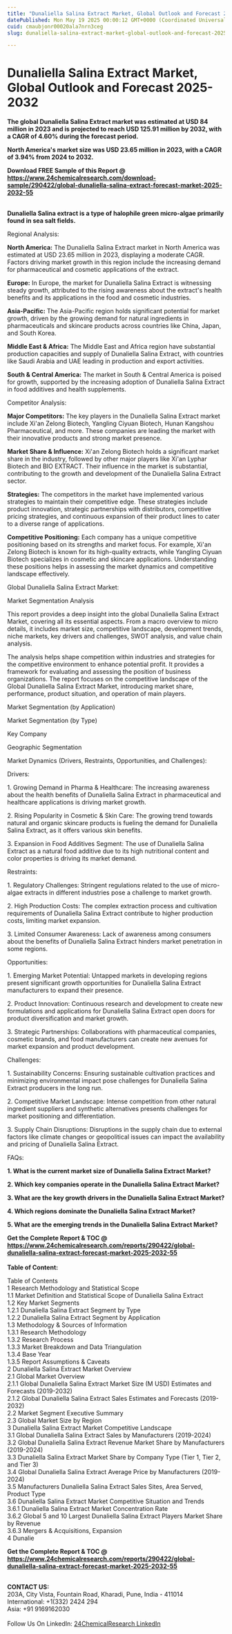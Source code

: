 ```yaml
---
title: "Dunaliella Salina Extract Market, Global Outlook and Forecast 2025-2032"
datePublished: Mon May 19 2025 00:00:12 GMT+0000 (Coordinated Universal Time)
cuid: cmaubjonr00020ala7nrn3ceg
slug: dunaliella-salina-extract-market-global-outlook-and-forecast-2025-2032

---
```


# Dunaliella Salina Extract Market, Global Outlook and Forecast 2025-2032

<p><strong>The global Dunaliella Salina Extract market was estimated at USD 84 million in 2023 and is projected to reach USD 125.91 million by 2032, with a CAGR of 4.60% during the forecast period. </strong></p><p>
</p><p><strong>North America's market size was USD 23.65 million in 2023, with a CAGR of 3.94% from 2024 to 2032.</strong></p><div><b>Download FREE Sample of this Report @ 
            <a href="https://www.24chemicalresearch.com/download-sample/290422/global-dunaliella-salina-extract-forecast-market-2025-2032-55">
            https://www.24chemicalresearch.com/download-sample/290422/global-dunaliella-salina-extract-forecast-market-2025-2032-55</a></b></div><br><p>
</p><p><strong>Dunaliella Salina extract is a type of halophile green micro-algae primarily found in sea salt fields.</strong></p><p>
Regional Analysis:</p><p>
</p><p><strong>North America:</strong> The Dunaliella Salina Extract market in North America was estimated at USD 23.65 million in 2023, displaying a moderate CAGR. Factors driving market growth in this region include the increasing demand for pharmaceutical and cosmetic applications of the extract.</p><p>
</p><p><strong>Europe:</strong> In Europe, the market for Dunaliella Salina Extract is witnessing steady growth, attributed to the rising awareness about the extract's health benefits and its applications in the food and cosmetic industries.</p><p>
</p><p><strong>Asia-Pacific:</strong> The Asia-Pacific region holds significant potential for market growth, driven by the growing demand for natural ingredients in pharmaceuticals and skincare products across countries like China, Japan, and South Korea.</p><p>
</p><p><strong>Middle East &amp; Africa:</strong> The Middle East and Africa region have substantial production capacities and supply of Dunaliella Salina Extract, with countries like Saudi Arabia and UAE leading in production and export activities.</p><p>
</p><p><strong>South &amp; Central America:</strong> The market in South &amp; Central America is poised for growth, supported by the increasing adoption of Dunaliella Salina Extract in food additives and health supplements.</p><p>
Competitor Analysis:</p><p>
</p><p><strong>Major Competitors:</strong> The key players in the Dunaliella Salina Extract market include Xi'an Zelong Biotech, Yangling Ciyuan Biotech, Hunan Kangshou Pharmaceutical, and more. These companies are leading the market with their innovative products and strong market presence.</p><p>
</p><p><strong>Market Share &amp; Influence:</strong> Xi'an Zelong Biotech holds a significant market share in the industry, followed by other major players like Xi'an Lyphar Biotech and BIO EXTRACT. Their influence in the market is substantial, contributing to the growth and development of the Dunaliella Salina Extract sector.</p><p>
</p><p><strong>Strategies:</strong> The competitors in the market have implemented various strategies to maintain their competitive edge. These strategies include product innovation, strategic partnerships with distributors, competitive pricing strategies, and continuous expansion of their product lines to cater to a diverse range of applications.</p><p>
</p><p><strong>Competitive Positioning:</strong> Each company has a unique competitive positioning based on its strengths and market focus. For example, Xi'an Zelong Biotech is known for its high-quality extracts, while Yangling Ciyuan Biotech specializes in cosmetic and skincare applications. Understanding these positions helps in assessing the market dynamics and competitive landscape effectively.</p><p>
Global Dunaliella Salina Extract Market:</p><p>
Market Segmentation Analysis</p><p>
</p><p>This report provides a deep insight into the global Dunaliella Salina Extract Market, covering all its essential aspects. From a macro overview to micro details, it includes market size, competitive landscape, development trends, niche markets, key drivers and challenges, SWOT analysis, and value chain analysis.</p><p>
</p><p>The analysis helps shape competition within industries and strategies for the competitive environment to enhance potential profit. It provides a framework for evaluating and assessing the position of business organizations. The report focuses on the competitive landscape of the Global Dunaliella Salina Extract Market, introducing market share, performance, product situation, and operation of main players.</p><p>
Market Segmentation (by Application)</p><p>
</p><p>
Market Segmentation (by Type)</p><p>
</p><p>
Key Company</p><p>
</p><p>
Geographic Segmentation</p><p>
</p><p>
Market Dynamics (Drivers, Restraints, Opportunities, and Challenges):</p><p>
Drivers:</p><p>
</p><p>1. Growing Demand in Pharma &amp; Healthcare: The increasing awareness about the health benefits of Dunaliella Salina Extract in pharmaceutical and healthcare applications is driving market growth.</p><p>
</p><p>2. Rising Popularity in Cosmetic &amp; Skin Care: The growing trend towards natural and organic skincare products is fueling the demand for Dunaliella Salina Extract, as it offers various skin benefits.</p><p>
</p><p>3. Expansion in Food Additives Segment: The use of Dunaliella Salina Extract as a natural food additive due to its high nutritional content and color properties is driving its market demand.</p><p>
Restraints:</p><p>
</p><p>1. Regulatory Challenges: Stringent regulations related to the use of micro-algae extracts in different industries pose a challenge to market growth.</p><p>
</p><p>2. High Production Costs: The complex extraction process and cultivation requirements of Dunaliella Salina Extract contribute to higher production costs, limiting market expansion.</p><p>
</p><p>3. Limited Consumer Awareness: Lack of awareness among consumers about the benefits of Dunaliella Salina Extract hinders market penetration in some regions.</p><p>
Opportunities:</p><p>
</p><p>1. Emerging Market Potential: Untapped markets in developing regions present significant growth opportunities for Dunaliella Salina Extract manufacturers to expand their presence.</p><p>
</p><p>2. Product Innovation: Continuous research and development to create new formulations and applications for Dunaliella Salina Extract open doors for product diversification and market growth.</p><p>
</p><p>3. Strategic Partnerships: Collaborations with pharmaceutical companies, cosmetic brands, and food manufacturers can create new avenues for market expansion and product development.</p><p>
Challenges:</p><p>
</p><p>1. Sustainability Concerns: Ensuring sustainable cultivation practices and minimizing environmental impact pose challenges for Dunaliella Salina Extract producers in the long run.</p><p>
</p><p>2. Competitive Market Landscape: Intense competition from other natural ingredient suppliers and synthetic alternatives presents challenges for market positioning and differentiation.</p><p>
</p><p>3. Supply Chain Disruptions: Disruptions in the supply chain due to external factors like climate changes or geopolitical issues can impact the availability and pricing of Dunaliella Salina Extract.</p><p>
FAQs:</p><p>
</p><p><strong>1. What is the current market size of Dunaliella Salina Extract Market?</strong></p><p>
</p><p>
</p><p><strong>2. Which key companies operate in the Dunaliella Salina Extract Market?</strong></p><p>
</p><p>
</p><p><strong>3. What are the key growth drivers in the Dunaliella Salina Extract Market?</strong></p><p>
</p><p>
</p><p><strong>4. Which regions dominate the Dunaliella Salina Extract Market?</strong></p><p>
</p><p>
</p><p><strong>5. What are the emerging trends in the Dunaliella Salina Extract Market?</strong></p><p>
</p>

<div><b>Get the Complete Report & TOC @ 
            <a href="https://www.24chemicalresearch.com/reports/290422/global-dunaliella-salina-extract-forecast-market-2025-2032-55">
            https://www.24chemicalresearch.com/reports/290422/global-dunaliella-salina-extract-forecast-market-2025-2032-55</a></b></div><br>
            <b>Table of Content:</b><p>Table of Contents<br />
1 Research Methodology and Statistical Scope<br />
1.1 Market Definition and Statistical Scope of Dunaliella Salina Extract<br />
1.2 Key Market Segments<br />
1.2.1 Dunaliella Salina Extract Segment by Type<br />
1.2.2 Dunaliella Salina Extract Segment by Application<br />
1.3 Methodology & Sources of Information<br />
1.3.1 Research Methodology<br />
1.3.2 Research Process<br />
1.3.3 Market Breakdown and Data Triangulation<br />
1.3.4 Base Year<br />
1.3.5 Report Assumptions & Caveats<br />
2 Dunaliella Salina Extract Market Overview<br />
2.1 Global Market Overview<br />
2.1.1 Global Dunaliella Salina Extract Market Size (M USD) Estimates and Forecasts (2019-2032)<br />
2.1.2 Global Dunaliella Salina Extract Sales Estimates and Forecasts (2019-2032)<br />
2.2 Market Segment Executive Summary<br />
2.3 Global Market Size by Region<br />
3 Dunaliella Salina Extract Market Competitive Landscape<br />
3.1 Global Dunaliella Salina Extract Sales by Manufacturers (2019-2024)<br />
3.2 Global Dunaliella Salina Extract Revenue Market Share by Manufacturers (2019-2024)<br />
3.3 Dunaliella Salina Extract Market Share by Company Type (Tier 1, Tier 2, and Tier 3)<br />
3.4 Global Dunaliella Salina Extract Average Price by Manufacturers (2019-2024)<br />
3.5 Manufacturers Dunaliella Salina Extract Sales Sites, Area Served, Product Type<br />
3.6 Dunaliella Salina Extract Market Competitive Situation and Trends<br />
3.6.1 Dunaliella Salina Extract Market Concentration Rate<br />
3.6.2 Global 5 and 10 Largest Dunaliella Salina Extract Players Market Share by Revenue<br />
3.6.3 Mergers & Acquisitions, Expansion<br />
4 Dunalie</p>

<div><b>Get the Complete Report & TOC @ 
            <a href="https://www.24chemicalresearch.com/reports/290422/global-dunaliella-salina-extract-forecast-market-2025-2032-55">
            https://www.24chemicalresearch.com/reports/290422/global-dunaliella-salina-extract-forecast-market-2025-2032-55</a></b></div><br>

<b>CONTACT US:</b><br>
            203A, City Vista, Fountain Road, Kharadi, Pune, India - 411014<br>
            International: +1(332) 2424 294<br>
            Asia: +91 9169162030 <br><br>
            Follow Us On LinkedIn: <a href="https://www.linkedin.com/company/24chemicalresearch/">24ChemicalResearch LinkedIn</a>